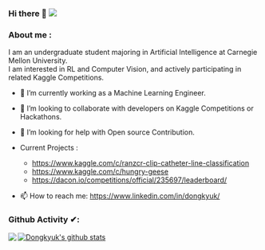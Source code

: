### Hi there 👋 ![](https://visitor-badge.glitch.me/badge?page_id=dongkyuk.dongkyuk)


### About me :
I am an undergraduate student majoring in Artificial Intelligence at Carnegie Mellon University.<br/>
I am interested in RL and Computer Vision, and actively participating in related Kaggle Competitions.

- 🔭 I’m currently working as a Machine Learning Engineer.
- 👯 I’m looking to collaborate with developers on Kaggle Competitions or Hackathons.
- 🤔 I’m looking for help with Open source Contribution.

- Current Projects :
  - https://www.kaggle.com/c/ranzcr-clip-catheter-line-classification
  - https://www.kaggle.com/c/hungry-geese
  - https://dacon.io/competitions/official/235697/leaderboard/
  
- 📫 How to reach me: https://www.linkedin.com/in/dongkyuk/

### Github Activity ✔:

<a href="https://github.com/dongkyuk">
  <img align="left" src="https://github-readme-stats.vercel.app/api/top-langs/?username=dongkyuk" />
  </a>

<a href="https://github.com/dongkyuk">
 <img align="center" src="https://github-readme-stats.vercel.app/api?username=dongkyuk&show_icons=true&line_height=27" alt="Dongkyuk's github stats"/>
</a>

<br/>
<br/>
<br/>

<!--
**dongkyuk/dongkyuk** is a ✨ _special_ ✨ repository because its `README.md` (this file) appears on your GitHub profile.


-->
